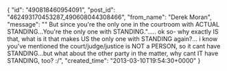  {
   "id": "490818460954091",
   "post_id": "462493170453287_490608044308466",
   "from_name": "Derek Moran",
   "message": "\" But since you're the only one in the courtroom with ACTUAL STANDING...You're the only one with STANDING.\"..... ok so- why exactly IS that, what is it that makes US the only one with STANDING again?... i know you've mentioned the court/judge/justice is NOT a PERSON, so it cant have STANDING...but what about the other party in the matter, why cant IT have STANDING, too?  :/",
   "created_time": "2013-03-10T19:54:30+0000"
 }
